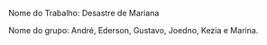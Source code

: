 Nome do Trabalho: Desastre de Mariana


Nome do grupo: André, Ederson, Gustavo, Joedno, Kezia e Marina.
